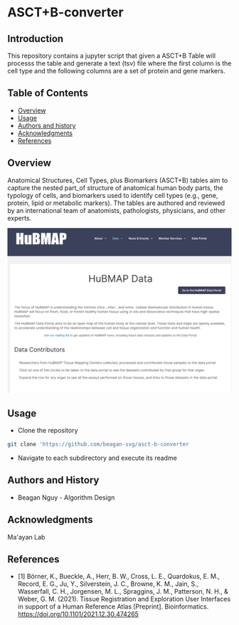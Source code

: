 ASCT+B-converter
=================================================

## Introduction 

This repository contains a jupyter script that given a ASCT+B Table will processs the table and generate a text (tsv) file where the first column is the cell type and the following columns are a set of protein and gene markers.

Table of Contents 
-----------------
* [Overview](#overview)
* [Usage](#usage)
* [Authors and history](#authors-and-history)
* [Acknowledgments](#acknowledgments)
* [References](#references)

## Overview
Anatomical Structures, Cell Types, plus Biomarkers (ASCT+B) tables aim to capture the nested part_of structure of anatomical human body parts, the typology of cells, and biomarkers used to identify cell types (e.g., gene, protein, lipid or metabolic markers). The tables are authored and reviewed by an international team of anatomists, pathologists, physicians, and other experts.

![cover](./HubMAP.png)

## Usage
- Clone the repository
```bash
git clone 'https://github.com/beagan-svg/asct-b-converter
```
- Navigate to each subdirectory and execute its readme 

## Authors and History

* Beagan Nguy - Algorithm Design

## Acknowledgments

Ma'ayan Lab
 
## References 
- [1] Börner, K., Bueckle, A., Herr, B. W., Cross, L. E., Quardokus, E. M., Record, E. G., Ju, Y., Silverstein, J. C., Browne, K. M., Jain, S., Wasserfall, C. H., Jorgensen, M. L., Spraggins, J. M., Patterson, N. H., & Weber, G. M. (2021). Tissue Registration and Exploration User Interfaces in support of a Human Reference Atlas [Preprint]. Bioinformatics. https://doi.org/10.1101/2021.12.30.474265

